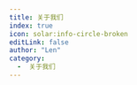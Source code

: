 ```yaml
---
title: 关于我们
index: true
icon: solar:info-circle-broken
editLink: false
author: "Len"
category:
  -  关于我们
---
```

